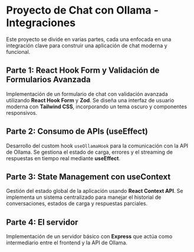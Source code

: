 # Proyecto de Chat con Ollama - Integraciones

Este proyecto se divide en varias partes, cada una enfocada en una integración clave para construir una aplicación de chat moderna y funcional.


## Parte 1: React Hook Form y Validación de Formularios Avanzada
 
Implementación de un formulario de chat con validación avanzada utilizando **React Hook Form** y **Zod**. Se diseña una interfaz de usuario moderna con **Tailwind CSS**, incorporando un tema oscuro y componentes responsivos.

## Parte 2: Consumo de APIs (useEffect)

Desarrollo del custom hook `useOllamaHook` para la comunicación con la API de Ollama. Se gestiona el estado de carga, errores y el streaming de respuestas en tiempo real mediante **useEffect**.

## Parte 3: State Management con useContext

Gestión del estado global de la aplicación usando **React Context API**. Se implementa un sistema centralizado para manejar el historial de conversaciones, estados de carga y respuestas parciales.

## Parte 4: El servidor
 
Implementación de un servidor básico con **Express** que actúa como intermediario entre el frontend y la API de Ollama. 

